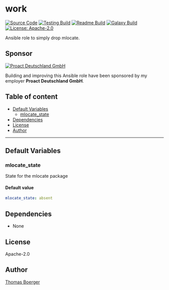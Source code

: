 # work

[![Source Code](https://img.shields.io/badge/github-source%20code-blue?logo=github&logoColor=white)](https://github.com/rolehippie/mlocate) [![Testing Build](https://github.com/rolehippie/mlocate/workflows/testing/badge.svg)](https://github.com/rolehippie/mlocate/actions?query=workflow%3Atesting) [![Readme Build](https://github.com/rolehippie/mlocate/workflows/readme/badge.svg)](https://github.com/rolehippie/mlocate/actions?query=workflow%3Areadme) [![Galaxy Build](https://github.com/rolehippie/mlocate/workflows/galaxy/badge.svg)](https://github.com/rolehippie/mlocate/actions?query=workflow%3Agalaxy) [![License: Apache-2.0](https://img.shields.io/github/license/rolehippie/mlocate)](https://github.com/rolehippie/mlocate/blob/master/LICENSE) 

Ansible role to simply drop mlocate. 

## Sponsor 

[![Proact Deutschland GmbH](https://proact.eu/wp-content/uploads/2020/03/proact-logo.png)](https://proact.eu) 

Building and improving this Ansible role have been sponsored by my employer **Proact Deutschland GmbH**.

## Table of content

* [Default Variables](#default-variables)
  * [mlocate_state](#mlocate_state)
* [Dependencies](#dependencies)
* [License](#license)
* [Author](#author)

---

## Default Variables

### mlocate_state

State for the mlocate package

#### Default value

```YAML
mlocate_state: absent
```

## Dependencies

* None

## License

Apache-2.0

## Author

[Thomas Boerger](https://github.com/tboerger)
